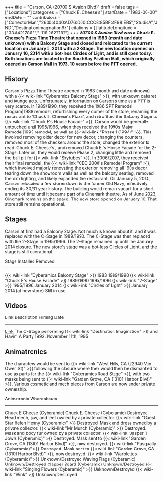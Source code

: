 +++
title = "Carson, CA (20700 S Avalon Blvd)"
draft = false
tags = ["Locations"]
categories = ["Chuck E. Cheese's"]
startDate = "1983-00-00"
endDate = ""
contributors = ["CorrectorMan","2600:4040:AD76:D00:CCCB:85BF:4F98:EB5","StudioA","JND","Destinationimagination95"]
citations = []
latitudeLongitude = ["33.84217862","-118.2627187"]
+++
***20700 S Avalon Blvd* was a Chuck E. Cheese's Pizza Time Theatre that opened in 1983 (month and date unknown) with a Balcony Stage and closed and relocated to the current location on January 5, 2014 with a 2-Stage.
The new location opened on January 16, 2014 with a bot-less Circles of Light, and is still open today.
Both locations are located in the SouthBay Pavilion Mall, which originally opened as Carson Mall in 1973, 10 years before the PTT opened.**

## History

Carson's Pizza Time Theatre opened in 1983 (month and date unknown) with a {{< wiki-link "Cyberamics Balcony Stage" >}}, with unknown cabaret and lounge acts. Unfortunately, information on Carson's time as a PTT is very scarce. In 1989/1990, they received the 1986 SPT Remodel Program|1988 remodel, refurbishing every corner of the store, renaming the restaurant to 'Chuck E. Cheese's Pizza', and retrofitted the Balcony Stage to {{< wiki-link "Chuck E's House Facade" >}}. Carson would be generally untouched until 1995/1996, when they received the 1990s Major Remodel|1993 remodel, as well as {{< wiki-link "Phase 1 (1994)" >}}. This involved removing older decor for new decor, changing the counters, removed most of the checkers around the store, changed the exterior to read 'Chuck E. Cheese's', and removed Chuck E.'s House Facade for the 2-Stage. Later on, they would receive Phase 2, changing little and removed the ball pit for {{< wiki-link "Skytubes" >}}. In 2006/2007, they received their final remodel, the {{< wiki-link "CEC 2000's Remodel Program" >}}, which involved majorly renovating the exterior, removing all '90s decor, tearing down the showroom walls as well as the balcony seating, removed the dim lighting, and likely expanded the restaurant. On January 5, 2014, Carson relocated a few stores down to the former Old Navy, effectively ending its 30/31 year history. The building would remain vacant for a short amount of time until it became part of a Cinemark theatre. As of June 2023, Cinemark remains on the space. The new store opened on January 16. That store still remains operational.

## Stages

Carson at first had a Balcony Stage. Not much is known about it, and it was replaced with the C-Stage in 1989/1990. The C-Stage was then replaced with the 2-Stage in 1995/1996. The 2-Stage remained up until the January 2014 closure. The new store's stage was a bot-less Circles of Light, and the stage is still operational.

  Stage                                              Installed                     Removed
  -------------------------------------------------- ----------------------------- --------------
  {{< wiki-link "Cyberamics Balcony Stage" >}}   1983                          1989/1990
  {{< wiki-link "Chuck E's House Facade" >}}    1989/1990                     1995/1996
  {{< wiki-link "2-Stage" >}}                    1995/1996                     January 2014
  {{< wiki-link "Circles of Light" >}}           January 2014 (at new store)   Still in use

## Videos

  Link                                                         Description                                                                                        Filming Date
  ------------------------------------------------------------ -------------------------------------------------------------------------------------------------- ---------------------
  [Link](https://www.youtube.com/watch?v=ZEaFI0VwOj0&t=157s)   The C-Stage performing {{< wiki-link "Destination Imagination" >}} and Havin' A Party 1992.   November 11th, 1995

## Animatronics

The characters would be sent to {{< wiki-link "West Hills, CA (22940 Van Owen St)" >}} following the closure where they would then be dismantled to use as parts for the {{< wiki-link "Cyberamics Road Stage" >}}, with two masks being sent to {{< wiki-link "Garden Grove, CA (13101 Harbor Blvd)" >}}. Various cosmetic and mech pieces from Carson are now under private ownership.

  Animatronic                                                  Whereabouts
  ------------------------------------------------------------ ------------------------------------------------------------------------------------------------------
  Chuck E Cheese (Cyberamic)|Chuck E. Cheese (Cyberamic)      Destroyed. Head mech, jaw, and feet owned by a private collector.
  {{< wiki-link "Guest Star Helen Henny (Cyberamic)" >}}   Destroyed. Mask and dress owned by a private collector.
  {{< wiki-link "Mr Munch (Cyberamic)" >}}                 Destroyed. Mask and body fur owned by a private collector.
  {{< wiki-link "Jasper T Jowls (Cyberamic)" >}}           Destroyed. Mask sent to {{< wiki-link "Garden Grove, CA (13101 Harbor Blvd)" >}}, now destroyed.
  {{< wiki-link "Pasqually (Cyberamic)" >}}                Destroyed. Mask sent to {{< wiki-link "Garden Grove, CA (13101 Harbor Blvd)" >}}, now destroyed.
  {{< wiki-link "Warblettes (Cyberamic)" >}}               Unknown/Destroyed
  Waving Flags (Cyberamic)                                     Unknown/Destroyed
  Clapper Board (Cyberamic)                                    Unknown/Destroyed
  {{< wiki-link "Singing Flowers (Cyberamic)" >}}          Unknown/Destroyed
  {{< wiki-link "Wink" >}}                                 Unknown/Destroyed

